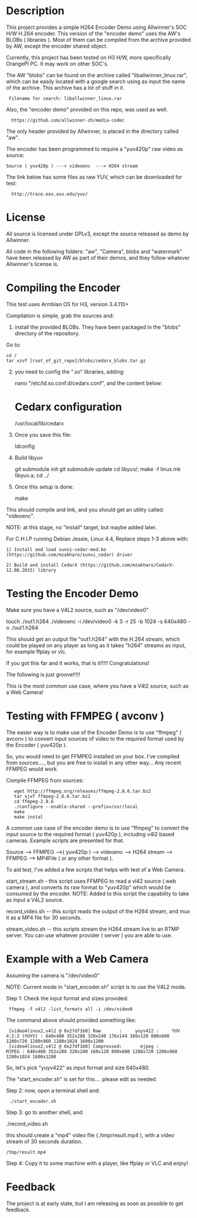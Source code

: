 Description
===========

This project provides a simple H264 Encoder Demo using Allwinner's SOC H/W H.264 encoder.
This version of the "encoder demo" uses the AW's BLOBs ( libraries ). Most of them can be
compiled from the archive provided by AW, except the encoder shared object.

Currently, this project has been tested on H3 H/W, more specifically OrangePI PC. It may work on other SOC's.

The AW "blobs" can be found on the archive called "liballwinner_linux.rar", which can be easily located with a google search using as
input the name of the archive. This archive has a lot of stuff in it.

     Filename for search: liballwinner_linux.rar

Also, the "encoder demo" provided on this repo, was used as well.

      https://github.com/allwinner-zh/media-codec


The only header provided by Allwinner, is placed in the directory called "aw".


The encoder has been programmed to require a "yuv420p" raw video as source:

    Source ( yuv420p ) ---> videoenc  ---> H264 stream


The link below has some files as raw YUV, which can be downloaded for test:

      http://trace.eas.asu.edu/yuv/


License
=======

All source is licensed under GPLv3, except the source released as demo by Allwinner.

All code in the following folders: "aw", "Camera", blobs and "watermark" have been released by AW as part of their demos,
and they follow whatever Allwinner's license is.

Compiling the Encoder
=====================

This test uses Armbian OS for H3, version 3.4.110+

Compilation is simple, grab the sources and:


1) install the provided BLOBs. They have been packaged in the "blobs" directory of the repository.

Go to:

	cd /
	tar xzvf [root_of_git_repo]/blobs/cedarx_blobs.tar.gz


2) you need to config the ".so" libraries, adding:

    nano "/etc/ld.so.conf.d/cedarx.conf",  and the content below:

    # Cedarx configuration
    /usr/local/lib/cedarx

3) Once you save this file:

    ldconfig
    
4) Build libyuv

	git submodule init
	git submodule update
	cd libyuv/; make -f linux.mk libyuv.a; cd ../
    
5) Once this setup is done:

    make
    

This should compile and link, and you should get an utility called: "videoenc".

NOTE: at this stage, no "install" target, but maybe added later.

For C.H.I.P running Debian Jessie, Linux 4.4, Replace steps 1-3 above with:

	1) Install and load sunxi-cedar-mod.ko (https://github.com/mzakharo/sunxi_cedar) driver

	2) Build and install CedarX (https://github.com/mzakharo/CedarX-12.06.2015) library


Testing the Encoder Demo
=======================

Make sure you have a V4L2 source, such as "/dev/video0"

  touch ./out1.h264
  ./videoenc -i /dev/video0 -k 3 -r 25 -b 1024 -s 640x480 -o ./out1.h264

This should get an output file "out1.h264" with the H.264 stream, which could be played on any player as long as it takes "h264" streams as input, for example ffplay or vlc.

If you got this far and it works, that is it!!!!! Congratulations!

The following is just groove!!!!!

This is the most common use case, where you have a V4l2 source, such as a Web Camera!


Testing with FFMPEG ( avconv )
=============================

The easier way is to make use of the Encoder Demo is to use "ffmpeg" ( avconv ) to convert input sources of video to the required format used by the Encoder ( yuv420p ).

So, you would need to get FFMPEG installed on your box. I've compiled from sources...., but you are free to install in any other way... Any recent FFMPEG would work.

Compile FFMPEG from sources:

   	   wget http://ffmpeg.org/releases/ffmpeg-2.8.6.tar.bz2
   	   tar xjvf ffmpeg-2.8.6.tar.bz2
   	   cd ffmpeg-2.8.6
   	   ./configure --enable-shared --prefix=/usr/local
   	   make
   	   make instal

A common use case of the encoder demo is to use "ffmpeg" to convert the input source to the required format ( yuv420p ),
including v4l2 based cameras. Example scripts are presented for that.

  Source --> FFMPEG -->( yuv420p ) --> videoenc --> H264 stream -->  FFMPEG  -->  MP4File ( or any other format ).

To aid test, I've added a few scripts that helps with test of a Web Camera.

start_stream.sh - this script uses FFMPEG to read a vl42 source ( web camera ), and converts its raw format to "yuv420p" which would be consumed by the encoder.
                  NOTE: Added to this script the capability to take as input a V4L2 source.

record_video.sh -- this script reads the output of the H264 stream, and mux it as a MP4 file for 30 seconds.

stream_video.sh -- this scripts stream the H264 stream live to an RTMP server.  You can use whatever provider ( server ) you are able to use.


Example with a Web Camera
=========================

Assuming the camera is "/dev/video0"

NOTE: Current mode in "start_encoder.sh" script is to use the V4L2 mode. 

Step 1: Check the input format and sizes provided:

     ffmpeg -f v4l2 -list_formats all -i /dev/video0

The command above should provided something like:

     [video4linux2,v4l2 @ 0x27df1b0] Raw       :     yuyv422 :     YUV 4:2:2 (YUYV) : 640x480 352x288 320x240 176x144 160x120 800x600 1280x720 1280x960 1280x1024 1600x1200
     [video4linux2,v4l2 @ 0x27df1b0] Compressed:       mjpeg :                MJPEG : 640x480 352x288 320x240 160x120 800x600 1280x720 1280x960 1280x1024 1600x1200


So, let's pick "yuyv422" as input format and size 640x480.

The "start_encoder.sh" is set for this.... please edit as needed.

Step 2: now, open a terminal shell and:

     ./start_encoder.sh

Step 3: go to another shell, and:

   ./record_video.sh

this should create a "mp4" video file ( /tmp/result.mp4 ), with a video stream of 30 seconds duration.

    /tmp/result.mp4

Step 4: Copy it to some machine with a player, like ffplay or VLC and enjoy!


Feedback
========

The project is at early state, but I am releasing as soon as possible to get feedback.
